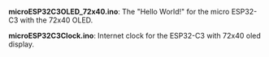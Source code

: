 __microESP32C3OLED_72x40.ino__: The "Hello World!" for the micro ESP32-C3 with the 72x40 OLED.

__microESP32C3Clock.ino__: Internet clock for the ESP32-C3 with 72x40 oled display.
